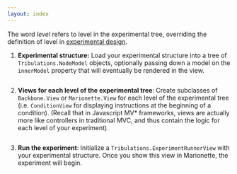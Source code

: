 ```yaml
---
layout: index
---
```


The word *level* refers to level in the experimental tree, overriding the definition of level in [experimental design](http://en.wikipedia.org/wiki/Factorial_experiment).

1. **Experimental structure:** Load your experimental structure into a tree of `Tribulations.NodeModel` objects, optionally passing down a model on the `innerModel` property that will eventually be rendered in the view.

```javascript
```

2. **Views for each level of the experimental tree**: Create subclasses of `Backbone.View` or `Marionette.View` for each level of the experimental tree (i.e. `ConditionView` for displaying instructions at the beginning of a condition). (Recall that in Javascript MV\* frameworks, views are actually more like controllers in traditional MVC, and thus contain the logic for each level of your experiment).

```javascript

```

3. **Run the experiment**: Initialize a `Tribulations.ExperimentRunnerView` with your experimental structure. Once you show this view in Marionette, the experiment will begin.

```javascript
```

